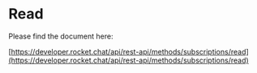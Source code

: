 # Read

Please find the document here: 

[https://developer.rocket.chat/api/rest-api/methods/subscriptions/read](https://developer.rocket.chat/api/rest-api/methods/subscriptions/read)

